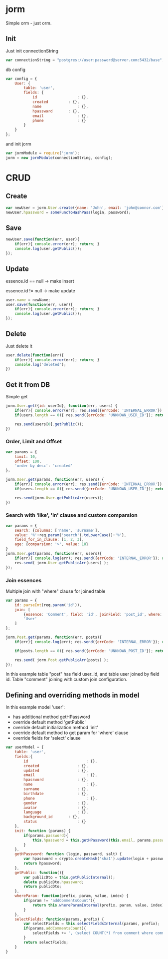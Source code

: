 jorm
====

Simple orm - just orm.

## Init

Just init connectionString

```javascript
var connectionString = "postgres://user:password@server.com:5432/base";
```

db config
```javascript
var config = {
	User: {
		table: 'user',
		fields: {
			id					: {},
			created			: {},
			name				: {},
			hpassword		: {},
			email				: {},
			phone				: {}
		}
	}
};
```

and init jorm
```javascript
var jormModule = require('jorm');
jorm = new jormModule(connectionString, config);
```

# CRUD
## Create
```javascript
var newUser = jorm.User.create({name: 'John', email: 'john@connor.com'})
newUser.hpassword = someFuncToHashPass(login, password);
```

## Save
```javascript
newUser.save(function(err, user){
	if(err){ console.error(err); return; }
	console.log(user.getPublic());
});
```

## Update

essence.id == null -> make insert

essence.id != null -> make update

```javascript
user.name = newName;
user.save(function(err, user){
	if(err){ console.error(err); return; }
	console.log(user.getPublic());
});
```

## Delete
Just delete it
```javascript
user.delete(function(err){
	if(err){ console.error(err); return; }
	console.log('deleted');
})
```

## Get it from DB
Simple get
```javascript
jorm.User.get({id: userId}, function(err, users) {
	if(err){ console.error(err); res.send({errCode: 'INTERNAL_ERROR'}); return; }
	if(users.length == 0){ res.send({errCode: 'UNKNOWN_USER_ID'}); return; }

	res.send(users[0].getPublic());
})
```

### Order, Limit and Offset 

```javascript
var params = {
	limit: 10,
	offset: 100,
	'order by desc': 'created'
};

jorm.User.get(params, function(err, users) {
	if(err){ console.error(err); res.send({errCode: 'INTERNAL_ERROR'}); return; }
	if(users.length == 0){ res.send({errCode: 'UNKNOWN_USER_ID'}); return; }

	res.send(jorm.User.getPublicArr(users));
})
```

### Search with 'like', 'in' clause and custom comparsion

```javascript
var params = {
	search: {columns: ['name', 'surname'], 
	value: '%'+req.param('search').toLowerCase()+'%'},
	field_for_in_clause: [1, 2, 3],
	age: {comparsion: '>', value: 18}
}
jorm.User.get(params, function(err, users){
	if(err){ console.log(err); res.send({errCode: 'INTERNAL_ERROR'}); return; }
	res.send( jorm.User.getPublicArr(users) );
});
```

### Join essences

Multiple join with "where" clause for joined table

```javascript
var params = {
	id: parseInt(req.param('id')),
	join: [
		{essence: 'Comment', field: 'id', joinField: 'post_id', where: {is_public: 1}},
		'User'
	]
};

jorm.Post.get(params, function(err, posts){
	if(err){ console.log(err); res.send({errCode: 'INTERNAL_ERROR'}); return; }

	if(posts.length == 0){ res.send({errCode: 'UNKNOWN_POST_ID'}); return; }

	res.send( jorm.Post.getPublicArr(posts) );
});
```

In this example table "post" has field user_id, and table user joined by field id.
Table "comment" joining with custom join configuration.

## Defining and overriding methods in model

In this example model 'user':
- has additional method getHPassword
- override default method 'getPublic'
- override default initialization method 'init'
- override default method to get param for 'where' clause 
- override fields for 'select' clause

```javascript
var userModel = {
	table: 'user',
	fields:{
		id 							: {},
		created					: {},
		updated					: {},
		email						: {},
		hpassword				: {},
		name						: {},
		surname					: {},
		birthdate				: {},
		phone						: {},
		gender					: {},
		avatar					: {},
		language				: {},
		background_id		: {},
		status					: {}
	},
	init: function (params) {
		if(params.password){
			this.hpassword = this.getHPassword(this.email, params.password, 'salt_example');
		}
	},
	getHPassword: function (login, password, salt) {
		var hpassword = crypto.createHash('sha1').update(login + password + salt).digest('hex');
		return hpassword;
	},
	getPublic: function(){
		var publicDto = this.getPublicInternal();
		delete publicDto.hpassword;
		return publicDto;
	},
	whereParam: function(prefix, param, value, index) {
		if(param != 'addCommentsCount'){
			return this.whereParamInternal(prefix, param, value, index);
		}
	},
	selectFields: function(params, prefix) {
		var selectFields = this.selectFieldsInternal(params, prefix);
		if(params.addCommentsCount){
			selectFields += ', (select COUNT(*) from comment where comment.post_id = post.id) as commentsCount';
		}
		return selectFields;
	}
}
```
